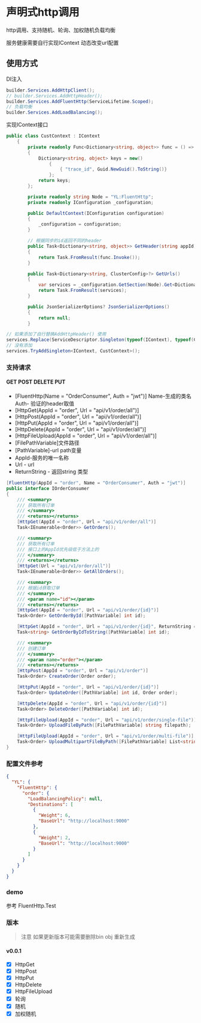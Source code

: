 # 声明式http调用

http调用、支持随机、轮询、加权随机负载均衡

服务健康需要自行实现IContext 动态改变url配置

## 使用方式

DI注入

```csharp
builder.Services.AddHttpClient();
// builder.Services.AddHttpHeader();
builder.Services.AddFluentHttp(ServiceLifetime.Scoped);
// 负载均衡
builder.Services.AddLoadBalancing();

```

实现IContext接口

```csharp
public class CustContext : IContext
    {
        private readonly Func<Dictionary<string, object>> func = () =>
        {
            Dictionary<string, object> keys = new()
                {
                    { "trace_id", Guid.NewGuid().ToString()}
                };
            return keys;
        };

        private readonly string Node = "YL:FluentHttp";
        private readonly IConfiguration _configuration;

        public DefaultContext(IConfiguration configuration)
        {
            _configuration = configuration;
        }

        // 根据同步的id返回不同的header
        public Task<Dictionary<string, object>> GetHeader(string appId)
        {
            return Task.FromResult(func.Invoke());
        }

        public Task<Dictionary<string, ClusterConfig>?> GetUrls()
        {
            var services = _configuration.GetSection(Node).Get<Dictionary<string, ClusterConfig>>();
            return Task.FromResult(services);
        }

        public JsonSerializerOptions? JsonSerializerOptions()
        {
            return null;
        }

```

```csharp
// 如果添加了自行替换AddHttpHeader() 使用 
services.Replace(ServiceDescriptor.Singleton(typeof(IContext), typeof(CustContext)));
// 没有添加
services.TryAddSingleton<IContext, CustContext>();
```

### 支持请求

#### GET POST DELETE PUT

- [FluentHttp(Name = "OrderConsumer", Auth = "jwt")] Name-生成的类名 Auth- 验证的header取值
- [HttpGet(AppId = "order", Url = "api/v1/order/all")]
- [HttpPost(AppId = "order", Url = "api/v1/order/all")]
- [HttpPut(AppId = "order", Url = "api/v1/order/all")]
- [HttpDelete(AppId = "order", Url = "api/v1/order/all")]
- [HttpFileUpload(AppId = "order", Url = "api/v1/order/all")]
- [FilePathVariable]文件路径
- [PathVariable]-url path变量
- AppId-服务的唯一名称
- Url - url
- ReturnString - 返回string 类型

```csharp
[FluentHttp(AppId = "order", Name = "OrderConsumer", Auth = "jwt")]
public interface IOrderConsumer
{
    /// <summary>
    /// 获取所有订单
    /// </summary>
    /// <returns></returns>
    [HttpGet(AppId = "order", Url = "api/v1/order/all")]
    Task<IEnumerable<Order>> GetOrders();

    /// <summary>
    /// 获取所有订单
    /// 接口上的AppId优先级低于方法上的
    /// </summary>
    /// <returns></returns>
    [HttpGet(Url = "api/v1/order/all")]
    Task<IEnumerable<Order>> GetAllOrders();

    /// <summary>
    /// 根据id获取订单
    /// </summary>
    /// <param name="id"></param>
    /// <returns></returns>
    [HttpGet(AppId = "order", Url = "api/v1/order/{id}")]
    Task<Order> GetOrderById([PathVariable] int id);

    [HttpGet(AppId = "order", Url = "api/v1/order/{id}", ReturnString = true)]
    Task<string> GetOrderByIdToString([PathVariable] int id);

    /// <summary>
    /// 创建订单
    /// </summary>
    /// <param name="order"></param>
    /// <returns></returns>
    [HttpPost(AppId = "order", Url = "api/v1/order")]
    Task<Order> CreateOrder(Order order);

    [HttpPut(AppId = "order", Url = "api/v1/order/{id}")]
    Task<Order> UpdateOrder([PathVariable] int id, Order order);

    [HttpDelete(AppId = "order", Url = "api/v1/order/{id}")]
    Task<Order> DeleteOrder([PathVariable] int id);

    [HttpFileUpload(AppId = "order", Url = "api/v1/order/single-file")]
    Task<Order> UploadFileByPath([FilePathVariable] string filepath);

    [HttpFileUpload(AppId = "order", Url = "api/v1/order/multi-file")]
    Task<Order> UploadMultipartFileByPath([FilePathVariable] List<string> filepath);
}

```

### 配置文件参考

```json
{
  "YL": {
    "FluentHttp": {
      "order": {
        "LoadBalancingPolicy": null,
        "Destinations": [
          {
            "Weight": 6,
            "BaseUrl": "http://localhost:9000"
          },
          {
            "Weight": 2,
            "BaseUrl": "http://localhost:9000"
          }
        ]
      }
    }
  }
}

```

### demo

参考 FluentHttp.Test

### 版本

> 注意 如果更新版本可能需要删除bin obj 重新生成

#### v0.0.1

- [x] HttpGet
- [x] HttpPost
- [x] HttpPut
- [x] HttpDelete
- [x] HttpFileUpload
- [x] 轮询
- [x] 随机
- [x] 加权随机
